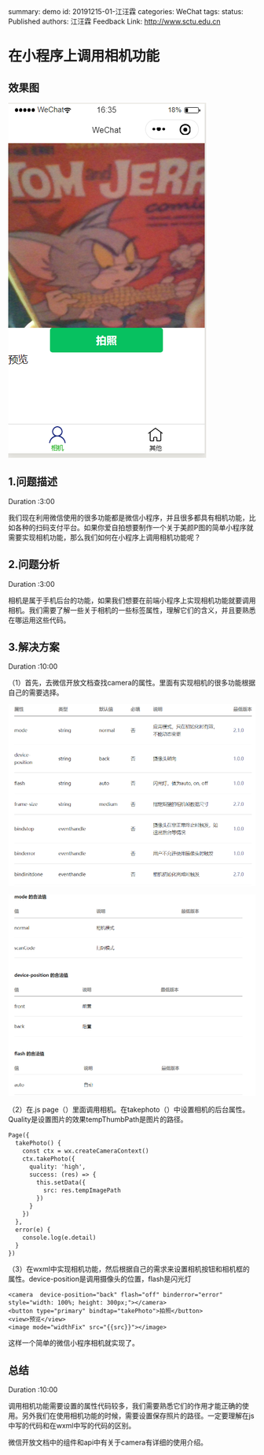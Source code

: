summary: demo
id: 20191215-01-江汪霖
categories: WeChat
tags: 
status: Published 
authors: 江汪霖
Feedback Link: http://www.sctu.edu.cn

# 在小程序上调用相机功能

## 效果图

![](/0002-案例库/codelabs/assets/20191215-01-江汪霖-01.png)

## 1.问题描述
Duration :3:00

我们现在利用微信使用的很多功能都是微信小程序，并且很多都具有相机功能，比如各种的扫码支付平台。如果你爱自拍想要制作一个关于美颜P图的简单小程序就需要实现相机功能，那么我们如何在小程序上调用相机功能呢？

## 2.问题分析
Duration :3:00

相机是属于手机后台的功能，如果我们想要在前端小程序上实现相机功能就要调用相机。我们需要了解一些关于相机的一些标签属性，理解它们的含义，并且要熟悉在哪运用这些代码。

## 3.解决方案
Duration :10:00

（1）首先，去微信开放文档查找camera的属性。里面有实现相机的很多功能根据自己的需要选择。

![](/0002-案例库/codelabs/assets/20191215-01-江汪霖-02.png)

![](/0002-案例库/codelabs/assets/20191215-01-江汪霖-03.png)


（2）在.js page（）里面调用相机。在takephoto（）中设置相机的后台属性。
Quality是设置图片的效果tempThumbPath是图片的路径。

```
Page({
  takePhoto() {
    const ctx = wx.createCameraContext()
    ctx.takePhoto({
      quality: 'high',
      success: (res) => {
        this.setData({
          src: res.tempImagePath
        })
      }
    })
  },
  error(e) {
    console.log(e.detail)
  }
})

```

（3）在wxml中实现相机功能，然后根据自己的需求来设置相机按钮和相机框的属性。device-position是调用摄像头的位置，flash是闪光灯

```
<camera  device-position="back" flash="off" binderror="error" style="width: 100%; height: 300px;"></camera>
<button type="primary" bindtap="takePhoto">拍照</button>
<view>预览</view>
<image mode="widthFix" src="{{src}}"></image>

```

这样一个简单的微信小程序相机就实现了。

## 总结
Duration :10:00

调用相机功能需要设置的属性代码较多，我们需要熟悉它们的作用才能正确的使用。另外我们在使用相机功能的时候，需要设置保存照片的路径。一定要理解在js中写的代码和在wxml中写的代码的区别。

微信开放文档中的组件和api中有关于camera有详细的使用介绍。

